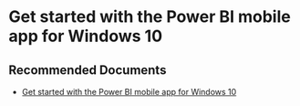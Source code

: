   <properties
	pageTitle="windows"
	description="windows"
	service="microsoft.PowerBIDedicated"
	resource="capacities"
	authors="pjfreitas"
	ms.author="pfreitas"	
	displayOrder="320"
	selfHelpType="generic"
	supportTopicIds="32628175"
	productPesIds="16334"
	cloudEnvironments="public, MoonCake, fairfax, usnat, ussec" 
	articleId="9f0e9887-7f9e-d041-bafa-0cf3a5b3ed65"
	ownershipId="PowerBI_PowerBI"
/>

# Get started with the Power BI mobile app for Windows 10

## **Recommended Documents**

* [Get started with the Power BI mobile app for Windows 10](https://docs.microsoft.com/power-bi/consumer/mobile/mobile-windows-10-phone-app-get-started)
